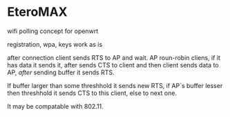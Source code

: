 EteroMAX
========

wifi polling concept for openwrt

registration, wpa, keys work as is

after connection client sends RTS to AP and wait.
AP roun-robin cliens, if it has data it sends it, after sends CTS to client and then client sends data to AP, *after* sending buffer it sends RTS.

If buffer larger than some threshhold it sends new RTS, if AP`s buffer lesser then threshhold it sends CTS to this client, else to next one.

It may be compatable with 802.11.
